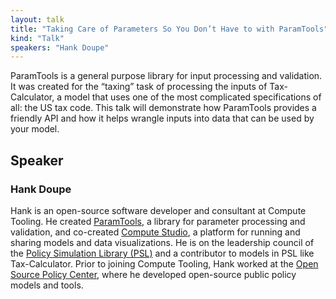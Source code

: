 ```yaml
---
layout: talk
title: "Taking Care of Parameters So You Don’t Have to with ParamTools"
kind: "Talk"
speakers: "Hank Doupe"
---
```


ParamTools is a general purpose library for input processing and validation. It was created for the “taxing” task of processing the inputs of Tax-Calculator, a model that uses one of the most complicated specifications of all: the US tax code. This talk will demonstrate how ParamTools provides a friendly API and how it helps wrangle inputs into data that can be used by your model.

## Speaker

### Hank Doupe

Hank is an open-source software developer and consultant at Compute Tooling. He created [ParamTools](https://github.com/PSLmodels/ParamTools), a library for parameter processing and validation, and co-created [Compute Studio](https://compute.studio), a platform for running and sharing models and data visualizations. He is on the leadership council of the [Policy Simulation Library (PSL)](https://pslmodels.org) and a contributor to models in PSL like Tax-Calculator. Prior to joining Compute Tooling, Hank worked at the [Open Source Policy Center](https://www.ospc.org), where he developed open-source public policy models and tools.
